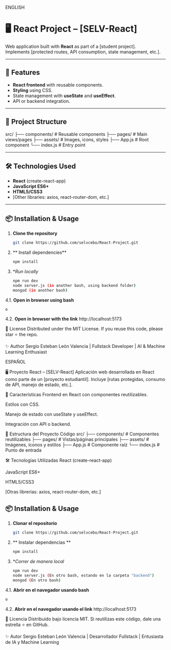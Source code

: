 ENGLISH

# 🖥️ React Project – [SELV-React]

Web application built with **React** as part of a [student project].  
Implements [protected routes, API consumption, state management, etc.].

---

## 🚀 Features
- **React frontend** with reusable components.
- **Styling** using CSS.
- State management with **useState** and **useEffect**.
- API or backend integration.


---

## 📂 Project Structure
src/ 
├── components/ # Reusable components 
├── pages/ # Main views/pages 
├── assets/ # Images, icons, styles 
├── App.js # Root component 
└── index.js # Entry point

---

## 🛠️ Technologies Used
- **React** (create-react-app)
- **JavaScript ES6+**
- **HTML5/CSS3**
- [Other libraries: axios, react-router-dom, etc.]

---

## 📦 Installation & Usage
1. **Clone the repository**
   ```bash
   git clone https://github.com/selvcebo/React-Project.git
2. ** Install dependencies**
   ```bash
   npm install
3. **Run locally*
   ```bash
   npm run dev
   node server.js (in another bash, using backend folder)
   mongod (in another bash)
   
4.1. **Open in browser using bash**
   ```bash (In the npm run dev bash)
   o
   ```
4.2. **Open in browser with the link**
   http://localhost:5173

📜 License
Distributed under the MIT License. If you reuse this code, please star ⭐ the repo.

✨ Author
Sergio Esteban León Valencia | Fullstack Developer | AI & Machine Learning Enthusiast 

ESPAÑOL

🖥️ Proyecto React – [SELV-React]
Aplicación web desarrollada en React como parte de un [proyecto estudiantil]. Incluye [rutas protegidas, consumo de API, manejo de estado, etc.].

🚀 Características
Frontend en React con componentes reutilizables.

Estilos con CSS.

Manejo de estado con useState y useEffect.

Integración con API o backend.


📂 Estructura del Proyecto
Código
src/
├── components/     # Componentes reutilizables
├── pages/          # Vistas/páginas principales
├── assets/         # Imágenes, íconos y estilos
├── App.js          # Componente raíz
└── index.js        # Punto de entrada

🛠️ Tecnologías Utilizadas
React (create-react-app)

JavaScript ES6+

HTML5/CSS3

[Otras librerías: axios, react-router-dom, etc.]

## 📦 Installation & Usage
1. **Clonar el repositorio**
   ```bash
   git clone https://github.com/selvcebo/React-Project.git
2. ** Instalar dependencias **
   ```bash
   npm install
3. **Correr de manera local*
   ```bash
   npm run dev
   node server.js (En otro bash, estando en la carpeta "backend")
   mongod (En otro bash)
   
4.1. **Abrir en el navegador usando bash**
   ```bash (En el mismo bash del npm run dev)
   o
   ```
4.2. **Abrir en el navegador usando el link**
   http://localhost:5173


📜 Licencia
Distribuido bajo licencia MIT. Si reutilizas este código, dale una estrella ⭐ en GitHub.

✨ Autor
Sergio Esteban León Valencia | Desarrollador Fullstack | Entusiasta de IA y Machine Learning 
